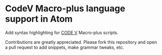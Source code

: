 # CodeV Macro-plus language support in Atom

Add syntax highlighting for [CODE V](http://optics.synopsys.com/codev/) Macro-plus scripts.

Contributions are greatly appreciated.  Please fork this repository and open a pull request to add snippets, make grammar tweaks, etc.
